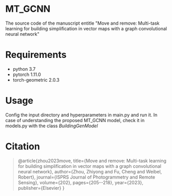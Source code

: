# MT_GCNN

The source code of the manuscript entitle "Move and remove: Multi-task learning for building simplification in vector maps with a graph convolutional neural network"

# Requirements

* python 3.7
* pytorch 1.11.0
* torch-geometric 2.0.3

# Usage
Config the input directory and hyperparameters in main.py and run it. In case of understanding the proposed MT_GCNN model, check it in models.py with the class *BuildingGenModel*

# Citation
>@article{zhou2023move, 
>  title={Move and remove: Multi-task learning for building simplification in vector maps with a graph convolutional neural network}, 
>  author={Zhou, Zhiyong and Fu, Cheng and Weibel, Robert}, 
>  journal={ISPRS Journal of Photogrammetry and Remote Sensing}, 
>  volume={202}, 
>  pages={205--218}, 
>  year={2023}, 
>  publisher={Elsevier} 
>}
